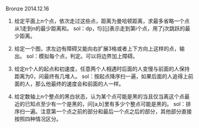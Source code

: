 Bronze	2014.12.16

1. 给定平面上n个点，依次走过这些点，距离为曼哈顿距离，求最多省略一个点从1走到n的最少距离和。
sol：dp，f[i][j]表示走到第i个点，用了j次跳跃的最少距离。

2. 给定一个图，求左边有障碍又能向右扩展3格或者上下方向上这样的点，输出。
sol：模拟每个点，判定。可以将边界加上障碍。

3. 给定n个人的起点和初速度，任意两个人相遇时后面的人变慢与前面的人保持距离为0，问最终有几堆人。
sol：按起点降序扫一遍，如果后面的人追得上前面的人，那么他最终的速度会和前面的人一样。

4. 给定数轴上n个整点的黑白状态，认为某个点可能是黑的当且仅当离这个点最近的已知点至少有一个是黑的，问[a,b]里有多少个整点可能是黑的。
sol：排序扫一遍。注意第一个点之前的部分和最后一个点之后的部分，其他部分直接按照四种情况区分。

